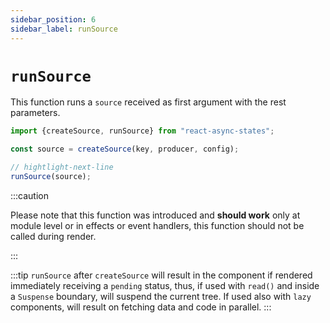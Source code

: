 ```yaml
---
sidebar_position: 6
sidebar_label: runSource
---
```


# `runSource`

This function runs a `source` received as first argument with the rest parameters.

```typescript
import {createSource, runSource} from "react-async-states";

const source = createSource(key, producer, config);

// hightlight-next-line
runSource(source);
```

:::caution

Please note that this function was introduced and **should work** only at module
level or in effects or event handlers, this function should not be called during
render.

:::

:::tip
`runSource` after `createSource` will result in the component if rendered
immediately receiving a `pending` status, thus, if used with `read()` and
inside a `Suspense` boundary, will suspend the current tree. If used also
with `lazy` components, will result on fetching data and code in parallel.
:::
